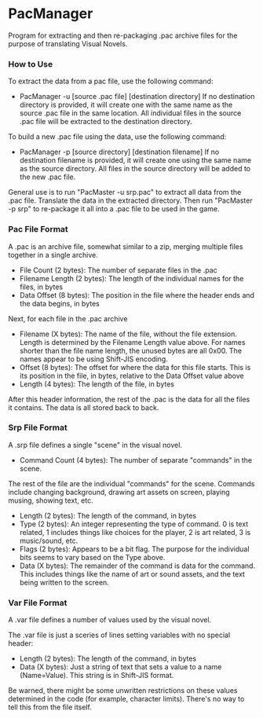 # PacManager 
Program for extracting and then re-packaging .pac archive files for the purpose of translating Visual Novels. 

### How to Use 

To extract the data from a pac file, use the following command:
* PacManager -u [source .pac file] [destination directory]
If no destination directory is provided, it will create one with the same name as the source .pac file in the same location. All individual files in the source .pac file will be extracted to the destination directory. 

To build a new .pac file using the data, use the following command:
* PacManager -p [source directory] [destination filename] 
If no destination filename is provided, it will create one using the same name as the source directory. All files in the source directory will be added to the new .pac file. 

General use is to run "PacMaster -u srp.pac" to extract all data from the .pac file. Translate the data in the extracted directory. Then run "PacMaster -p srp" to re-package it all into a .pac file to be used in the game. 

### Pac File Format 
A .pac is an archive file, somewhat similar to a zip, merging multiple files together in a single archive. 

* File Count (2 bytes): The number of separate files in the .pac 
* Filename Length (2 bytes): The length of the individual names for the files, in bytes 
* Data Offset (8 bytes): The position in the file where the header ends and the data begins, in bytes  

Next, for each file in the .pac archive 
* Filename (X bytes): The name of the file, without the file extension. Length is determined by the Filename Length value above. For names shorter than the file name length, the unused bytes are all 0x00. The names appear to be using Shift-JIS encoding. 
* Offset (8 bytes): The offset for where the data for this file starts. This is its position in the file, in bytes, relative to the Data Offset value above 
* Length (4 bytes): The length of the file, in bytes 

After this header information, the rest of the .pac is the data for all the files it contains. The data is all stored back to back. 

### Srp File Format 
A .srp file defines a single "scene" in the visual novel. 

* Command Count (4 bytes): The number of separate "commands" in the scene. 

The rest of the file are the individual "commands" for the scene. Commands include changing background, drawing art assets on screen, playing musing, showing text, etc. 
* Length (2 bytes): The length of the command, in bytes 
* Type (2 bytes): An integer representing the type of command. 0 is text related, 1 includes things like choices for the player, 2 is art related, 3 is music/sound, etc. 
* Flags (2 bytes): Appears to be a bit flag. The purpose for the individual bits seems to vary based on the Type above. 
* Data (X bytes): The remainder of the command is data for the command. This includes things like the name of art or sound assets, and the text being written to the screen. 

### Var File Format 
A .var file defines a number of values used by the visual novel. 

The .var file is just a sceries of lines setting variables with no special header:
* Length (2 bytes): The length of the command, in bytes 
* Data (X bytes): Just a string of text that sets a value to a name (Name=Value). This string is in Shift-JIS format. 

Be warned, there might be some unwritten restrictions on these values determined in the code (for example, character limits). There's no way to tell this from the file itself.
